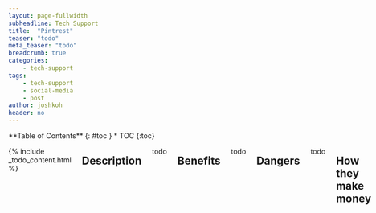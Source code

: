```yaml
---
layout: page-fullwidth
subheadline: Tech Support
title:  "Pintrest"
teaser: "todo"
meta_teaser: "todo"
breadcrumb: true
categories:
    - tech-support
tags:
    - tech-support
    - social-media
    - post
author: joshkoh
header: no
---
```


<div class="row">
<div class="medium-4 medium-push-8 columns" markdown="1">
<div class="panel radius" markdown="1">
**Table of Contents**
{: #toc }
*  TOC
{:toc}
</div>
</div><!-- /.medium-4.columns -->
<div class="medium-8 medium-pull-4 columns" markdown="1">

{% include _todo_content.html %}

## Description

todo

## Benefits

todo

## Dangers

todo

## How they make money

todo

## Conclusion

todo